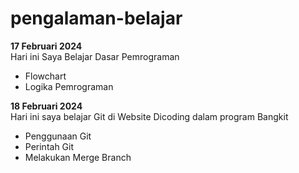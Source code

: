 # pengalaman-belajar

**17 Februari 2024**<br>
Hari ini Saya Belajar Dasar Pemrograman
* Flowchart
* Logika Pemrograman

**18 Februari 2024**<br>
Hari ini saya belajar Git di Website Dicoding dalam program Bangkit
* Penggunaan Git
* Perintah Git
* Melakukan Merge Branch

